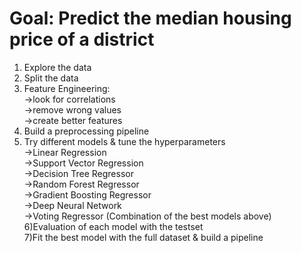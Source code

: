 # Goal: Predict the median housing price of a district
1) Explore the data<br>
2) Split the data<br>
3) Feature Engineering:<br>
  ->look for correlations<br>
  ->remove wrong values<br>
  ->create better features<br>
4) Build a preprocessing pipeline<br>
5) Try different models & tune the hyperparameters<br>
  ->Linear Regression<br>
  ->Support Vector Regression<br>
  ->Decision Tree Regressor<br>
  ->Random Forest Regressor<br>
  ->Gradient Boosting Regressor<br>
  ->Deep Neural Network<br>
  ->Voting Regressor (Combination of the best models above)<br>
6)Evaluation of each model with the testset<br>
7)Fit the best model with the full dataset & build a pipeline
